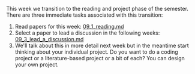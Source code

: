 This week we transition to the reading and project phase of the semester. There are three immediate tasks associated with this transition:

1) Read papers for this week: [09_1_reading.md](09_1_reading.md)
2) Select a paper to lead a discussion in the following weeks: [09_3_lead_a_discussion.md](09_3_lead_a_discussion.md)
3) We'll talk about this in more detail next week but in the meantime start thinking about your individual project. Do you want to do a coding project or a literature-based project or a bit of each? You can design your own project.
